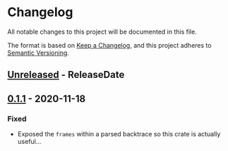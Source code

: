 # Changelog
All notable changes to this project will be documented in this file.

The format is based on [Keep a Changelog](https://keepachangelog.com/en/1.0.0/),
and this project adheres to [Semantic Versioning](https://semver.org/spec/v2.0.0.html).

<!-- next-header -->

## [Unreleased] - ReleaseDate

## [0.1.1] - 2020-11-18
### Fixed
- Exposed the `frames` within a parsed backtrace so this crate is actually
  useful...

<!-- next-url -->
[Unreleased]: https://github.com/yaahc/btparse/compare/v0.1.1...HEAD
[0.1.1]: https://github.com/yaahc/btparse/compare/v0.1.0...v0.1.1
[0.1.0]: https://github.com/yaahc/btparse/releases/tag/v0.1.0
